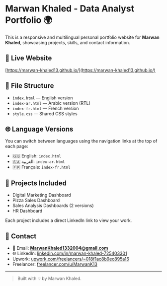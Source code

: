 # Marwan Khaled - Data Analyst Portfolio 🌍

This is a responsive and multilingual personal portfolio website for **Marwan Khaled**, showcasing projects, skills, and contact information.

## 🔗 Live Website

[https://marwan-khaled13.github.io/](https://marwan-khaled13.github.io/)

## 📁 File Structure

- `index.html` — English version  
- `index-ar.html` — Arabic version (RTL)  
- `index-fr.html` — French version  
- `style.css` — Shared CSS styles  

## 🌐 Language Versions

You can switch between languages using the navigation links at the top of each page:

- 🇬🇧 English: `index.html`  
- 🇸🇦 العربية: `index-ar.html`  
- 🇫🇷 Français: `index-fr.html`

## 💼 Projects Included

- Digital Marketing Dashboard  
- Pizza Sales Dashboard  
- Sales Analysis Dashboards (2 versions)  
- HR Dashboard  

Each project includes a direct LinkedIn link to view your work.

## 📩 Contact

- 📧 Email: **MarwanKhaled1332004@gmail.com**  
- 🌐 LinkedIn: [linkedin.com/in/marwan-khaled-725403301](https://linkedin.com/in/marwan-khaled-725403301)  
- Upwork: [upwork.com/freelancers/~018f1ac8b9ec895a16](https://www.upwork.com/freelancers/~018f1ac8b9ec895a16)  
- Freelancer: [freelancer.com/u/MarwanK13](https://freelancer.com/u/MarwanK13)  

---

> Built with 💡 by Marwan Khaled.
